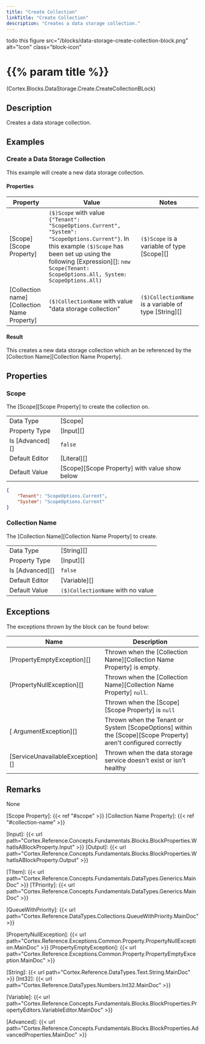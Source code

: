 ```yaml
---
title: "Create Collection"
linkTitle: "Create Collection"
description: "Creates a data storage collection."
---
```

todo this
figure src="/blocks/data-storage-create-collection-block.png" alt="Icon" class="block-icon"

# {{% param title %}}

<p class="namespace">(Cortex.Blocks.DataStorage.Create.CreateCollectionBLock)</p>

## Description

Creates a data storage collection.

## Examples

### Create a Data Storage Collection

This example will create a new data storage collection.

#### Properties

| Property           | Value                     | Notes                                    |
|--------------------|---------------------------|------------------------------------------|
| [Scope][Scope Property] | `($)Scope` with value `{"Tenant": "ScopeOptions.Current", "System": "ScopeOptions.Current"}`. In this example `($)Scope` has been set up using the following [Expression][]: `new Scope(Tenant: ScopeOptions.All, System: ScopeOptions.All)`| `($)Scope` is a variable of type [Scope][] |
| [Collection name][Collection Name Property] | `($)CollectionName` with value "data storage collection" | `($)CollectionName` is a variable of type [String][] |

#### Result

This creates a new data storage collection which an be referenced by the [Collection Name][Collection Name Property].

## Properties

### Scope

The [Scope][Scope Property] to create the collection on.
  
| | |
|--------------------|---------------------------|
| Data Type | [Scope] |
| Property Type | [Input][] |
| Is [Advanced][] | `false` |
| Default Editor | [Literal][] |
| Default Value | [Scope][Scope Property] with value show below |

```json
{
    "Tenant": "ScopeOptions.Current",
    "System": "ScopeOptions.Current"
}

```

### Collection Name

The [Collection Name][Collection Name Property] to create.

| | |
|--------------------|---------------------------|
| Data Type | [String][] |
| Property Type | [Input][] |
| Is [Advanced][] | `false` |
| Default Editor | [Variable][] |
| Default Value | `($)CollectionName` with no value |

## Exceptions

The exceptions thrown by the block can be found below:

| Name     | Description |
|----------|----------|
| [PropertyEmptyException][] | Thrown when the [Collection Name][Collection Name Property] is empty.|
| [PropertyNullException][] | Thrown when the [Collection Name][Collection Name Property] `null`. |
| | Thrown when the [Scope][Scope Property] is `null` |
| [ ArgumentException][] | Thrown when the Tenant or System [ScopeOptions] within the [Scope][Scope Property] aren't configured correctly |
| [ServiceUnavailableException][] | Thrown when the data storage service doesn't exist or isn't healthy |

## Remarks

None

[Scope Property]: {{< ref "#scope" >}}
[Collection Name Property]: {{< ref "#collection-name" >}}

[Input]: {{< url path="Cortex.Reference.Concepts.Fundamentals.Blocks.BlockProperties.WhatIsABlockProperty.Input" >}}
[Output]: {{< url path="Cortex.Reference.Concepts.Fundamentals.Blocks.BlockProperties.WhatIsABlockProperty.Output" >}}

[TItem]: {{< url path="Cortex.Reference.Concepts.Fundamentals.DataTypes.Generics.MainDoc" >}}
[TPriority]: {{< url path="Cortex.Reference.Concepts.Fundamentals.DataTypes.Generics.MainDoc" >}}

[QueueWithPriority]: {{< url path="Cortex.Reference.DataTypes.Collections.QueueWithPriority.MainDoc" >}}

[PropertyNullException]: {{< url path="Cortex.Reference.Exceptions.Common.Property.PropertyNullException.MainDoc" >}}
[PropertyEmptyException]: {{< url path="Cortex.Reference.Exceptions.Common.Property.PropertyEmptyException.MainDoc" >}}

[String]: {{< url path="Cortex.Reference.DataTypes.Text.String.MainDoc" >}}
[Int32]: {{< url path="Cortex.Reference.DataTypes.Numbers.Int32.MainDoc" >}}

[Variable]: {{< url path="Cortex.Reference.Concepts.Fundamentals.Blocks.BlockProperties.PropertyEditors.VariableEditor.MainDoc" >}}

[Advanced]: {{< url path="Cortex.Reference.Concepts.Fundamentals.Blocks.BlockProperties.AdvancedProperties.MainDoc" >}}
